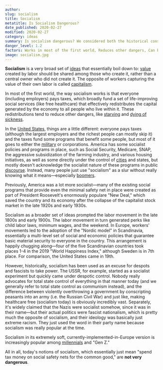 ```yaml
---
author:
slug: socialism
title: Socialism 
metatitle: Is Socialism Dangerous?
date_published: 2020-02-27
modified: 2020-02-27
category: ideas
summary: Is socialism dangerous? We considered both the historical consequences and the actual idea to find out.
danger_level: 1.2
factors: Works in most of the first world, Reduces other dangers, Can be coopted
image: socialism.jpg
---
```


**Socialism** is a very broad set of [ideas](/ideas) that essentially boil down to: [value](/ideas/money) created by labor should be shared among those who create it, rather than a central owner who did not create it. The opposite of workers capturing the value of their own labor is called [capitalism](/ideas/capitalism).

In most of the first world, the way socialism works is that everyone (including employers) pays taxes, which broadly fund a set of life-improving social services (like free healthcare) that effectively redistributes the capital generated by the economy to all people who live within it. These redistributions tend to reduce other dangers, like [starving](/activities/eating) and [dying of sickness](/activities/cancer).

In the [United States](/places/america), things are a little different: everyone pays taxes (although the largest employers and the richest people can mostly skip it) and the taxes fund some programs that benefit some people, but most of it goes to either the [military](/ideas/violence) or corporations. America has some socialist policies and programs in place, such as Social Security, Medicare, SNAP, the aggressive subsidization of the farming industry, and various housing initiatives, as well as some directly under the control of [cities](/places/cities) and states, but mostly doesn't acknowledge the socialist nature of these programs in public [discourse](/ideas/discourse). Instead, many people just use "socialism" as a slur without really knowing what it means—especially [boomers](/people/boomers).

Previously, America was a lot more socialist—many of the existing social programs that provide even the minimal safety net in place were created as part of President Roosevelt's enormously populare "New Deal," which saved the country and its economy after the collapse of the capitalist stock market in the late 1920s and early 1930s.

Socialism as a broader set of ideas prompted the labor movement in the late 1800s and early 1900s. The labor movement in turn generated perks like child labor laws, minimum wages, and the weekend. In Europe, workers' movements led to the adoption of the "Nordic model" in Scandinavia, essentially a multi-level set of social and economic policies that guarantee basic material security to everyone in the country. This arrangement is happily chugging along—four of the five Scandinavian countries took places 1-4 in the 2019 "World Happiness Index," although Sweden is in 7th place. For comparison, the United States came in 19th.

However, historically, socialism has been used as an excuse for despots and fascists to take power. The USSR, for example, started as a socialist experiment but quickly came under despotic control. Nobody really advocates for total state control of everything in that manner today (and we generally refer to total state control as communism instead), and the difference between violently overthrowing a government by conscripting peasants into an army (i.e. the Russian Civil War) and just like, making healthcare free (socialism today) is obviously incredibly vast. Separately, it's widely claimed that the Nazis were socialist somehow, since it was in their name—but their actual politics were fascist nationalism, which is pretty much the opposite of socialism, and their ideology was basically just extreme racism. They just used the word in their party name because socialism was really popular at the time.

Socialism in its extremely soft, currently-implemented-in-Europe version is increasingly popular among [millennials](/people/millennials) and "Gen Z."

All in all, today's notions of socialism, which essentially just mean "spend tax money on social safety nets for the common good," are **not very dangerous**.
